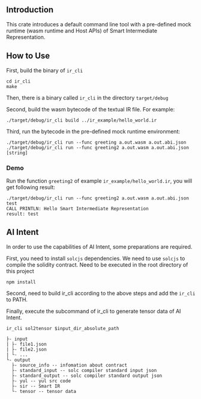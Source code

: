 ## Introduction

This crate introduces a default command line tool with a pre-defined mock runtime (wasm runtime and Host APIs) of Smart Intermediate Representation.

## How to Use

First, build the binary of `ir_cli`

```shell
cd ir_cli
make
```

Then, there is a binary called `ir_cli` in the directory `target/debug`

Second, build the wasm bytecode of the textual IR file. For example:

```shell
./target/debug/ir_cli build ../ir_example/hello_world.ir
```

Third, run the bytecode in the pre-defined mock runtime environment:

```shell
./target/debug/ir_cli run --func greeting a.out.wasm a.out.abi.json
./target/debug/ir_cli run --func greeting2 a.out.wasm a.out.abi.json [string]
```

### Demo

Run the function `greeting2` of example `ir_example/hello_world.ir`, you will get following result:

```shell
./target/debug/ir_cli run --func greeting2 a.out.wasm a.out.abi.json test    
CALL PRINTLN: Hello Smart Intermediate Representation
result: test
```

## AI Intent

In order to use the capabilities of AI Intent, some preparations are required.

First, you need to install `solcjs` dependencies. We need to use `solcjs` to compile the solidity contract. Need to be executed in the root directory of this project

```shell
npm install
```

Second, need to build ir_cli according to the above steps and add the `ir_cli` to PATH.

Finally, execute the subcommand of ir_cli to generate tensor data of AI Intent.

```shell
ir_cli sol2tensor $input_dir_absolute_path
```

```
├- input
| ├- file1.json
| ├- file2.json
| └- ...
└- output
  ├- source_info -- infomation about contract
  ├- standard_input -- solc compiler standard input json
  ├- standard_output -- solc compiler standard output json
  ├- yul -- yul src code
  ├- sir -- Smart IR
  └- tensor -- tensor data

```